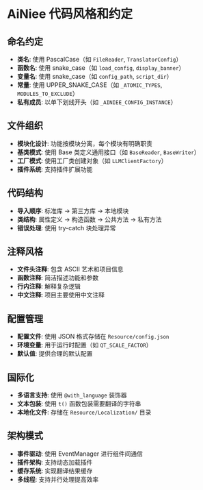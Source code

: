 # AiNiee 代码风格和约定

## 命名约定
- **类名**: 使用 PascalCase（如 `FileReader`, `TranslatorConfig`）
- **函数名**: 使用 snake_case（如 `load_config`, `display_banner`）
- **变量名**: 使用 snake_case（如 `config_path`, `script_dir`）
- **常量**: 使用 UPPER_SNAKE_CASE（如 `_ATOMIC_TYPES`, `MODULES_TO_EXCLUDE`）
- **私有成员**: 以单下划线开头（如 `_AINIEE_CONFIG_INSTANCE`）

## 文件组织
- **模块化设计**: 功能按模块分离，每个模块有明确职责
- **基类模式**: 使用 Base 类定义通用接口（如 `BaseReader`, `BaseWriter`）
- **工厂模式**: 使用工厂类创建对象（如 `LLMClientFactory`）
- **插件系统**: 支持插件扩展功能

## 代码结构
- **导入顺序**: 标准库 → 第三方库 → 本地模块
- **类结构**: 属性定义 → 构造函数 → 公共方法 → 私有方法
- **错误处理**: 使用 try-catch 块处理异常

## 注释风格
- **文件头注释**: 包含 ASCII 艺术和项目信息
- **函数注释**: 简洁描述功能和参数
- **行内注释**: 解释复杂逻辑
- **中文注释**: 项目主要使用中文注释

## 配置管理
- **配置文件**: 使用 JSON 格式存储在 `Resource/config.json`
- **环境变量**: 用于运行时配置（如 `QT_SCALE_FACTOR`）
- **默认值**: 提供合理的默认配置

## 国际化
- **多语言支持**: 使用 `@with_language` 装饰器
- **文本包装**: 使用 `t()` 函数包装需要翻译的字符串
- **本地化文件**: 存储在 `Resource/Localization/` 目录

## 架构模式
- **事件驱动**: 使用 EventManager 进行组件间通信
- **插件架构**: 支持动态加载插件
- **缓存系统**: 实现翻译结果缓存
- **多线程**: 支持并行处理提高效率